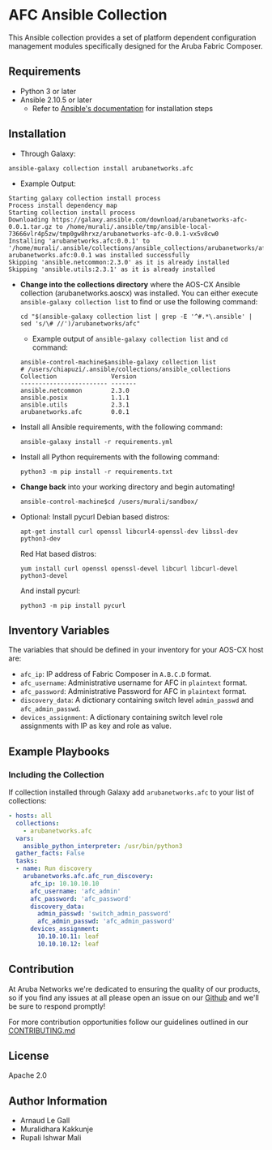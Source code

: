 AFC Ansible Collection
=========

This Ansible collection provides a set of platform dependent configuration management modules specifically designed for the Aruba Fabric Composer.

Requirements
------------

* Python 3 or later
* Ansible 2.10.5 or later
  * Refer to [Ansible's documentation](https://docs.ansible.com/ansible/latest/installation_guide/intro_installation.html) for installation steps

Installation
------------

* Through Galaxy:

```
ansible-galaxy collection install arubanetworks.afc
```

* Example Output:
```
Starting galaxy collection install process
Process install dependency map
Starting collection install process
Downloading https://galaxy.ansible.com/download/arubanetworks-afc-0.0.1.tar.gz to /home/murali/.ansible/tmp/ansible-local-73666vlr4p5zw/tmp0gw8hrxz/arubanetworks-afc-0.0.1-vx5v8cw0
Installing 'arubanetworks.afc:0.0.1' to '/home/murali/.ansible/collections/ansible_collections/arubanetworks/afc'
arubanetworks.afc:0.0.1 was installed successfully
Skipping 'ansible.netcommon:2.3.0' as it is already installed
Skipping 'ansible.utils:2.3.1' as it is already installed
```

* **Change into the collections directory** where the AOS-CX Ansible collection (arubanetworks.aoscx) was installed.
    You can either execute `ansible-galaxy collection list` to find or use the following command:
    ```
    cd "$(ansible-galaxy collection list | grep -E '^#.*\.ansible' | sed 's/\# //')/arubanetworks/afc"
    ```
    * Example output of `ansible-galaxy collection list` and `cd` command:

    ```
	ansible-control-machine$ansible-galaxy collection list
	# /users/chiapuzi/.ansible/collections/ansible_collections
	Collection               Version
	------------------------ -------
	ansible.netcommon        2.3.0
	ansible.posix            1.1.1
	ansible.utils            2.3.1
	arubanetworks.afc        0.0.1
	```
    
* Install all Ansible requirements, with the following command:
    ```
    ansible-galaxy install -r requirements.yml
    ```
* Install all Python requirements with the following command:
    ```
    python3 -m pip install -r requirements.txt
    ```
* **Change back** into your working directory and begin automating!
	```
	ansible-control-machine$cd /users/murali/sandbox/
	```
* Optional: Install pycurl
    Debian based distros:
    ```
    apt-get install curl openssl libcurl4-openssl-dev libssl-dev python3-dev
    ```
    Red Hat based distros:
    ```
    yum install curl openssl openssl-devel libcurl libcurl-devel python3-devel
    ```
    And install pycurl:
    ```
    python3 -m pip install pycurl
    ```

Inventory Variables
-------------------

The variables that should be defined in your inventory for your AOS-CX host are:

* `afc_ip`: IP address of Fabric Composer in `A.B.C.D` format.
* `afc_username`: Administrative username for AFC in `plaintext` format.
* `afc_password`: Administrative Password for AFC in `plaintext` format.
* `discovery_data`: A dictionary containing switch level `admin_passwd` and `afc_admin_passwd`.
* `devices_assignment`: A dictionary containing switch level role assignments with IP as key and role as value.

Example Playbooks
-----------------

### Including the Collection

If collection installed through Galaxy add `arubanetworks.afc` to your list of collections:

```yaml
- hosts: all
  collections:
    - arubanetworks.afc
  vars:
    ansible_python_interpreter: /usr/bin/python3
  gather_facts: False
  tasks:
  - name: Run discovery
    arubanetworks.afc.afc_run_discovery:
      afc_ip: 10.10.10.10
      afc_username: 'afc_admin'
      afc_password: 'afc_password'
      discovery_data:
        admin_passwd: 'switch_admin_password'
        afc_admin_passwd: 'afc_admin_password'
      devices_assignment:
        10.10.10.11: leaf
        10.10.10.12: leaf
```

Contribution
-------
At Aruba Networks we're dedicated to ensuring the quality of our products, so if you find any issues at all please open an issue on our [Github](https://github.com/aruba/afc-ansible-collection) and we'll be sure to respond promptly!

For more contribution opportunities follow our guidelines outlined in our [CONTRIBUTING.md](https://github.com/aruba/afc-ansible-collection/blob/master/CONTRIBUTING.md)

License
-------

Apache 2.0

Author Information
------------------
 - Arnaud Le Gall
 - Muralidhara Kakkunje
 - Rupali Ishwar Mali
